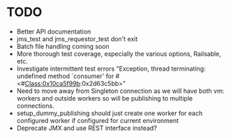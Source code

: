 TODO
========

 * Better API documentation
 * jms_test and jms_requestor_test don't exit
 * Batch file handling coming soon
 * More thorough test coverage, especially the various options, Railsable, etc.
 * Investigate intermittent test errors "Exception, thread terminating: undefined method `consumer' for #<#<Class:0x10ca5f99b>:0x2d63c5bb>"
 * Need to move away from Singleton connection as we will have both vm: workers and outside workers so will be publishing to multiple connections.
 * setup_dummy_publishing should just create one worker for each configured worker if configured for current environment
 * Deprecate JMX and use REST interface instead?
